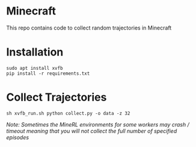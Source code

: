 # Minecraft
This repo contains code to collect random trajectories in Minecraft

# Installation

```
sudo apt install xvfb
pip install -r requirements.txt
```

# Collect Trajectories

`sh xvfb_run.sh python collect.py -o data -z 32`

*Note: Sometimes the MineRL environments for some workers may crash / timeout meaning that you will not collect the full number of specified episodes*
